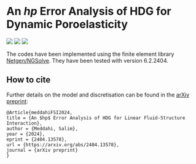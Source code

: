 # An $hp$  Error Analysis of HDG for Dynamic Poroelasticity

![](https://github.com/capnemo40/Poroelasticity/blob/main/tube4.png)
![](https://github.com/capnemo40/Poroelasticity/blob/main/tube8.png)
![](https://github.com/capnemo40/Poroelasticity/blob/main/tube12.png)


The codes have been implemented using the finite element library [Netgen/NGSolve](https://ngsolve.org).
They have been tested with version 6.2.2404.

## How to cite
Further details on the model and discretisation can be found in the [arXiv preprint](https://arxiv.org/abs/2404.13578):

```
@Article{meddahiFSI2024,
title = {An $hp$ Error Analysis of HDG for Linear Fluid-Structure Interaction}, 
author = {Meddahi, Salim},
year = {2024},
eprint = {2404.13578},
url = {https://arxiv.org/abs/2404.13578},
journal = {arXiv preprint}
}
```

